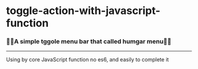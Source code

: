 # toggle-action-with-javascript-function

<h3>🥊🚀A simple tggole menu bar that called humgar menu🤘🚀</h3>
<hr/>
<p>Using by core JavaScript function no es6, and easily to complete it
</p>
